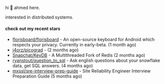 hi 👋 ahmed here.

interested in distributed systems.

#### check out my recent stars

- [florisboard/florisboard](https://github.com/florisboard/florisboard) - An open-source keyboard for Android which respects your privacy. Currently in early-beta. (1 month ago)
- [j4orz/picograd](https://github.com/j4orz/picograd) -  (2 months ago)
- [Snapchat/KeyDB](https://github.com/Snapchat/KeyDB) - A Multithreaded Fork of Redis (2 months ago)
- [ryanstout/question_to_sql](https://github.com/ryanstout/question_to_sql) - Ask english questions about your snowflake data, get SQL answers. (4 months ago)
- [mxssl/sre-interview-prep-guide](https://github.com/mxssl/sre-interview-prep-guide) - Site Reliability Engineer Interview Preparation Guide (5 months ago)

